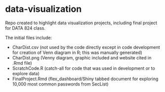# data-visualization
Repo created to highlight data visualization projects, including final project for DATA 824 class.

The initial files include: 

* CharDist.csv (not used by the code directly except in code development for creation of Venn diagram in R; this was manually generated)
* CharDist.png (Venny diagram, graphic included and website cited in .Rmd file)
* ScratchCode.R (catch-all for code that was used in development or to explore data)
* FinalProject.Rmd (flex_dashboard/Shiny tabbed document for exploring 10,000 most common passwords from SecList)
